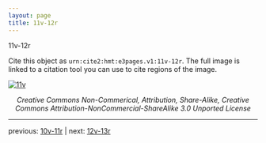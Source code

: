 ```yaml
---
layout: page
title: 11v-12r
---
```


11v-12r

Cite this object as `urn:cite2:hmt:e3pages.v1:11v-12r`.  The full image is linked to a citation tool you can use to cite regions of the image.

[![11v](http://www.homermultitext.org/iipsrv?IIIF=/project/homer/pyramidal/deepzoom/hmt/e3bifolio/v1/E3_11v_12r.tif/full/800,/0/default.jpg)](http://www.homermultitext.org/ict2/?urn=urn:cite2:hmt:e3bifolio.v1:E3_11v_12r) 

<p style="text-align: center; font-style: italic;">Creative Commons Non-Commerical, Attribution, Share-Alike, Creative Commons Attribution-NonCommercial-ShareAlike 3.0 Unported License</p>

---

previous: [10v-11r](../10v-11r/) | next: [12v-13r](../12v-13r/)